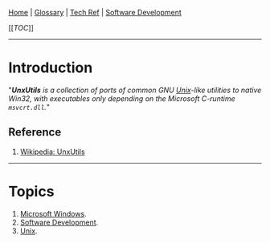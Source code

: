 [Home](/Slalom-LLC/Slalom-Consulting) | [Glossary](/Glossary) | [Tech Ref](/Tech-Ref) | [Software Development](/Tech-Ref/Software-Development)

[[_TOC_]]

---
# Introduction
"_***UnxUtils*** is a collection of ports of common GNU [Unix](/Tech-Ref/Unix)-like utilities to native Win32, with executables only depending on the Microsoft C-runtime `msvcrt.dll`._"

## Reference
1. [Wikipedia: UnxUtils](https://en.wikipedia.org/wiki/UnxUtils)

---
# Topics
1. [Microsoft Windows](/Tech-Ref/Microsoft/Microsoft-Windows).
1. [Software Development](/Tech-Ref/Software-Development).
1. [Unix](/Tech-Ref/Unix).
